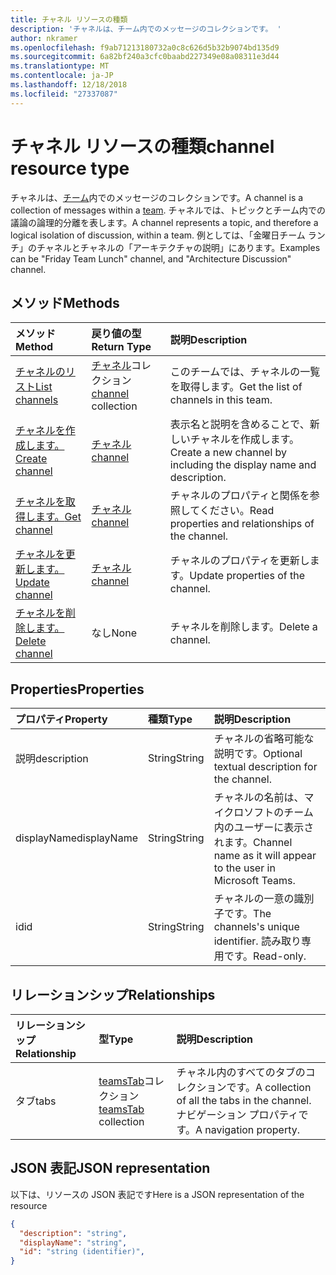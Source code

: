 ```yaml
---
title: チャネル リソースの種類
description: 'チャネルは、チーム内でのメッセージのコレクションです。 '
author: nkramer
ms.openlocfilehash: f9ab71213180732a0c8c626d5b32b9074bd135d9
ms.sourcegitcommit: 6a82bf240a3cfc0baabd227349e08a08311e3d44
ms.translationtype: MT
ms.contentlocale: ja-JP
ms.lasthandoff: 12/18/2018
ms.locfileid: "27337087"
---
```

# <a name="channel-resource-type"></a><span data-ttu-id="2f7cb-103">チャネル リソースの種類</span><span class="sxs-lookup"><span data-stu-id="2f7cb-103">channel resource type</span></span>



<span data-ttu-id="2f7cb-104">チャネルは、[チーム](../resources/team.md)内でのメッセージのコレクションです。</span><span class="sxs-lookup"><span data-stu-id="2f7cb-104">A channel is a collection of messages within a [team](../resources/team.md).</span></span> <span data-ttu-id="2f7cb-105">チャネルでは、トピックとチーム内での議論の論理的分離を表します。</span><span class="sxs-lookup"><span data-stu-id="2f7cb-105">A channel represents a topic, and therefore a logical isolation of discussion, within a team.</span></span> <span data-ttu-id="2f7cb-106">例としては、「金曜日チーム ランチ」のチャネルとチャネルの「アーキテクチャの説明」にあります。</span><span class="sxs-lookup"><span data-stu-id="2f7cb-106">Examples can be "Friday Team Lunch" channel, and "Architecture Discussion" channel.</span></span>


## <a name="methods"></a><span data-ttu-id="2f7cb-107">メソッド</span><span class="sxs-lookup"><span data-stu-id="2f7cb-107">Methods</span></span>

| <span data-ttu-id="2f7cb-108">メソッド</span><span class="sxs-lookup"><span data-stu-id="2f7cb-108">Method</span></span>       | <span data-ttu-id="2f7cb-109">戻り値の型</span><span class="sxs-lookup"><span data-stu-id="2f7cb-109">Return Type</span></span>  |<span data-ttu-id="2f7cb-110">説明</span><span class="sxs-lookup"><span data-stu-id="2f7cb-110">Description</span></span>|
|:---------------|:--------|:----------|
|[<span data-ttu-id="2f7cb-111">チャネルのリスト</span><span class="sxs-lookup"><span data-stu-id="2f7cb-111">List channels</span></span>](../api/channel-list.md) | <span data-ttu-id="2f7cb-112">[チャネル](channel.md)コレクション</span><span class="sxs-lookup"><span data-stu-id="2f7cb-112">[channel](channel.md) collection</span></span> | <span data-ttu-id="2f7cb-113">このチームでは、チャネルの一覧を取得します。</span><span class="sxs-lookup"><span data-stu-id="2f7cb-113">Get the list of channels in this team.</span></span>|
|[<span data-ttu-id="2f7cb-114">チャネルを作成します。</span><span class="sxs-lookup"><span data-stu-id="2f7cb-114">Create channel</span></span>](../api/channel-post.md) | [<span data-ttu-id="2f7cb-115">チャネル</span><span class="sxs-lookup"><span data-stu-id="2f7cb-115">channel</span></span>](channel.md) | <span data-ttu-id="2f7cb-116">表示名と説明を含めることで、新しいチャネルを作成します。</span><span class="sxs-lookup"><span data-stu-id="2f7cb-116">Create a new channel by including the display name and description.</span></span>|
|[<span data-ttu-id="2f7cb-117">チャネルを取得します。</span><span class="sxs-lookup"><span data-stu-id="2f7cb-117">Get channel</span></span>](../api/channel-get.md) | [<span data-ttu-id="2f7cb-118">チャネル</span><span class="sxs-lookup"><span data-stu-id="2f7cb-118">channel</span></span>](channel.md) | <span data-ttu-id="2f7cb-119">チャネルのプロパティと関係を参照してください。</span><span class="sxs-lookup"><span data-stu-id="2f7cb-119">Read properties and relationships of the channel.</span></span>|
|[<span data-ttu-id="2f7cb-120">チャネルを更新します。</span><span class="sxs-lookup"><span data-stu-id="2f7cb-120">Update channel</span></span>](../api/channel-patch.md) | [<span data-ttu-id="2f7cb-121">チャネル</span><span class="sxs-lookup"><span data-stu-id="2f7cb-121">channel</span></span>](channel.md) | <span data-ttu-id="2f7cb-122">チャネルのプロパティを更新します。</span><span class="sxs-lookup"><span data-stu-id="2f7cb-122">Update properties of the channel.</span></span>|
|[<span data-ttu-id="2f7cb-123">チャネルを削除します。</span><span class="sxs-lookup"><span data-stu-id="2f7cb-123">Delete channel</span></span>](../api/channel-delete.md) | <span data-ttu-id="2f7cb-124">なし</span><span class="sxs-lookup"><span data-stu-id="2f7cb-124">None</span></span> | <span data-ttu-id="2f7cb-125">チャネルを削除します。</span><span class="sxs-lookup"><span data-stu-id="2f7cb-125">Delete a channel.</span></span>|

## <a name="properties"></a><span data-ttu-id="2f7cb-126">Properties</span><span class="sxs-lookup"><span data-stu-id="2f7cb-126">Properties</span></span>
| <span data-ttu-id="2f7cb-127">プロパティ</span><span class="sxs-lookup"><span data-stu-id="2f7cb-127">Property</span></span>     | <span data-ttu-id="2f7cb-128">種類</span><span class="sxs-lookup"><span data-stu-id="2f7cb-128">Type</span></span>   |<span data-ttu-id="2f7cb-129">説明</span><span class="sxs-lookup"><span data-stu-id="2f7cb-129">Description</span></span>|
|:---------------|:--------|:----------|
|<span data-ttu-id="2f7cb-130">説明</span><span class="sxs-lookup"><span data-stu-id="2f7cb-130">description</span></span>|<span data-ttu-id="2f7cb-131">String</span><span class="sxs-lookup"><span data-stu-id="2f7cb-131">String</span></span>|<span data-ttu-id="2f7cb-132">チャネルの省略可能な説明です。</span><span class="sxs-lookup"><span data-stu-id="2f7cb-132">Optional textual description for the channel.</span></span>|
|<span data-ttu-id="2f7cb-133">displayName</span><span class="sxs-lookup"><span data-stu-id="2f7cb-133">displayName</span></span>|<span data-ttu-id="2f7cb-134">String</span><span class="sxs-lookup"><span data-stu-id="2f7cb-134">String</span></span>|<span data-ttu-id="2f7cb-135">チャネルの名前は、マイクロソフトのチーム内のユーザーに表示されます。</span><span class="sxs-lookup"><span data-stu-id="2f7cb-135">Channel name as it will appear to the user in Microsoft Teams.</span></span>|
|<span data-ttu-id="2f7cb-136">id</span><span class="sxs-lookup"><span data-stu-id="2f7cb-136">id</span></span>|<span data-ttu-id="2f7cb-137">String</span><span class="sxs-lookup"><span data-stu-id="2f7cb-137">String</span></span>|<span data-ttu-id="2f7cb-138">チャネルの一意の識別子です。</span><span class="sxs-lookup"><span data-stu-id="2f7cb-138">The channels's unique identifier.</span></span> <span data-ttu-id="2f7cb-139">読み取り専用です。</span><span class="sxs-lookup"><span data-stu-id="2f7cb-139">Read-only.</span></span>|

## <a name="relationships"></a><span data-ttu-id="2f7cb-140">リレーションシップ</span><span class="sxs-lookup"><span data-stu-id="2f7cb-140">Relationships</span></span>
| <span data-ttu-id="2f7cb-141">リレーションシップ</span><span class="sxs-lookup"><span data-stu-id="2f7cb-141">Relationship</span></span> | <span data-ttu-id="2f7cb-142">型</span><span class="sxs-lookup"><span data-stu-id="2f7cb-142">Type</span></span>   |<span data-ttu-id="2f7cb-143">説明</span><span class="sxs-lookup"><span data-stu-id="2f7cb-143">Description</span></span>|
|:---------------|:--------|:----------|
|<span data-ttu-id="2f7cb-144">タブ</span><span class="sxs-lookup"><span data-stu-id="2f7cb-144">tabs</span></span>|<span data-ttu-id="2f7cb-145">[teamsTab](../resources/teamstab.md)コレクション</span><span class="sxs-lookup"><span data-stu-id="2f7cb-145">[teamsTab](../resources/teamstab.md) collection</span></span>|<span data-ttu-id="2f7cb-146">チャネル内のすべてのタブのコレクションです。</span><span class="sxs-lookup"><span data-stu-id="2f7cb-146">A collection of all the tabs in the channel.</span></span> <span data-ttu-id="2f7cb-147">ナビゲーション プロパティです。</span><span class="sxs-lookup"><span data-stu-id="2f7cb-147">A navigation property.</span></span>|


## <a name="json-representation"></a><span data-ttu-id="2f7cb-148">JSON 表記</span><span class="sxs-lookup"><span data-stu-id="2f7cb-148">JSON representation</span></span>

<span data-ttu-id="2f7cb-149">以下は、リソースの JSON 表記です</span><span class="sxs-lookup"><span data-stu-id="2f7cb-149">Here is a JSON representation of the resource</span></span>

<!-- {
  "blockType": "resource",
  "optionalProperties": [
    "chatthreads"
  ],
  "keyProperty": "id",
  "@odata.type": "microsoft.graph.channel"
}-->

```json
{
  "description": "string",
  "displayName": "string",
  "id": "string (identifier)",
}

```


<!-- uuid: 8fcb5dbc-d5aa-4681-8e31-b001d5168d79
2015-10-25 14:57:30 UTC -->
<!-- {
  "type": "#page.annotation",
  "description": "channel resource",
  "keywords": "",
  "section": "documentation",
  "tocPath": ""
}-->
